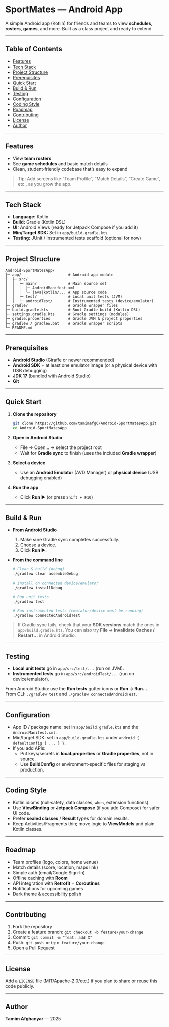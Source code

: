 # SportMates — Android App

A simple Android app (Kotlin) for friends and teams to view **schedules**, **rosters**, **games**, and more. Built as a class project and ready to extend.

---

## Table of Contents

- [Features](#features)
- [Tech Stack](#tech-stack)
- [Project Structure](#project-structure)
- [Prerequisites](#prerequisites)
- [Quick Start](#quick-start)
- [Build & Run](#build--run)
- [Testing](#testing)
- [Configuration](#configuration)
- [Coding Style](#coding-style)
- [Roadmap](#roadmap)
- [Contributing](#contributing)
- [License](#license)
- [Author](#author)

---

## Features

- View **team rosters**
- See **game schedules** and basic match details
- Clean, student‑friendly codebase that’s easy to expand

> Tip: Add screens like “Team Profile”, “Match Details”, “Create Game”, etc., as you grow the app.

---

## Tech Stack

- **Language:** Kotlin
- **Build:** Gradle (Kotlin DSL)
- **UI:** Android Views (ready for Jetpack Compose if you add it)
- **Min/Target SDK:** Set in `app/build.gradle.kts`
- **Testing:** JUnit / Instrumented tests scaffold (optional for now)

---

## Project Structure

```text
Android-SportMatesApp/
├─ app/                     # Android app module
│  ├─ src/
│  │  ├─ main/              # Main source set
│  │  │  ├─ AndroidManifest.xml
│  │  │  └─ java|kotlin/... # App source code
│  │  ├─ test/              # Local unit tests (JVM)
│  │  └─ androidTest/       # Instrumented tests (device/emulator)
├─ gradle/                  # Gradle wrapper files
├─ build.gradle.kts         # Root Gradle build (Kotlin DSL)
├─ settings.gradle.kts      # Gradle settings (modules)
├─ gradle.properties        # Gradle JVM & project properties
├─ gradlew / gradlew.bat    # Gradle wrapper scripts
└─ README.md
```

---

## Prerequisites

- **Android Studio** (Giraffe or newer recommended)
- **Android SDK** + at least one emulator image (or a physical device with USB debugging)
- **JDK 17** (bundled with Android Studio)
- **Git**

---

## Quick Start

1. **Clone the repository**
   ```bash
   git clone https://github.com/tamimafg6/Android-SportMatesApp.git
   cd Android-SportMatesApp
   ```

2. **Open in Android Studio**
   - File → Open… → select the project root
   - Wait for **Gradle sync** to finish (uses the included **Gradle wrapper**)

3. **Select a device**
   - Use an **Android Emulator** (AVD Manager) or **physical device** (USB debugging enabled)

4. **Run the app**
   - Click **Run ▶** (or press `Shift + F10`)

---

## Build & Run

- **From Android Studio**
  1. Make sure Gradle sync completes successfully.
  2. Choose a device.
  3. Click **Run ▶**.

- **From the command line**
  ```bash
  # Clean & build (debug)
  ./gradlew clean assembleDebug

  # Install on connected device/emulator
  ./gradlew installDebug

  # Run unit tests
  ./gradlew test

  # Run instrumented tests (emulator/device must be running)
  ./gradlew connectedAndroidTest
  ```

> If Gradle sync fails, check that your **SDK versions** match the ones in `app/build.gradle.kts`. You can also try **File → Invalidate Caches / Restart…** in Android Studio.

---

## Testing

- **Local unit tests** go in `app/src/test/...` (run on JVM).
- **Instrumented tests** go in `app/src/androidTest/...` (run on device/emulator).

From Android Studio: use the **Run tests** gutter icons or **Run → Run…**.  
From CLI: `./gradlew test` and `./gradlew connectedAndroidTest`.

---

## Configuration

- App ID / package name: set in `app/build.gradle.kts` and the `AndroidManifest.xml`.
- Min/target SDK: set in `app/build.gradle.kts` under `android { defaultConfig { ... } }`.
- If you add APIs:
  - Put keys/secrets in **local.properties** or **Gradle properties**, not in source.
  - Use **BuildConfig** or environment-specific files for staging vs production.

---

## Coding Style

- Kotlin idioms (null‑safety, data classes, `when`, extension functions).
- Use **ViewBinding** or **Jetpack Compose** (if you add Compose) for safer UI code.
- Prefer **sealed classes** / **Result** types for domain results.
- Keep Activities/Fragments thin; move logic to **ViewModels** and plain Kotlin classes.

---

## Roadmap

- Team profiles (logo, colors, home venue)
- Match details (score, location, maps link)
- Simple auth (email/Google Sign‑In)
- Offline caching with **Room**
- API integration with **Retrofit** + **Coroutines**
- Notifications for upcoming games
- Dark theme & accessibility polish

---

## Contributing

1. Fork the repository
2. Create a feature branch: `git checkout -b feature/your-change`
3. Commit: `git commit -m "feat: add X"`
4. Push: `git push origin feature/your-change`
5. Open a Pull Request

---

## License

Add a `LICENSE` file (MIT/Apache-2.0/etc.) if you plan to share or reuse this code publicly.

---

## Author

**Tamim Afghanyar** — 2025
